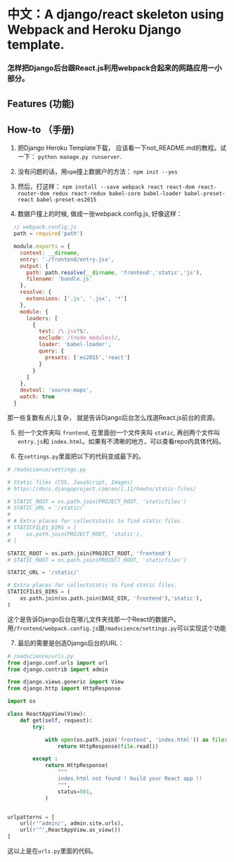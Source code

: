 # 中文：A django/react skeleton using Webpack and Heroku Django template.

### 怎样把Django后台跟React.js利用webpack合起来的网路应用一小部分。

## Features (功能)

## How-to （手册)

1. 把Django Heroku Template下载， 应该看一下not_README.md的教程。试一下： `python manage.py runserver`.

2. 没有问题的话，用`npm`撞上数据户的方法： `npm init --yes`

3. 然后，打这样： `npm install --save webpack
react
react-dom
react-router-dom
redux
react-redux
babel-core
babel-loader
babel-preset-react
babel-preset-es2015`

4. 数据户撞上的时候, 做成一张webpack.config.js, 好像这样：

```javascript
  // webpack.config.js
  path = require('path')

  module.exports = {
    context: __dirname,
    entry: './frontend/entry.jsx',
    output: {
      path: path.resolve(__dirname, 'frontend','static','js'),
      filename: 'bundle.js'
    },
    resolve: {
      extensions: ['.js', '.jsx', '*']
    },
    module: {
      loaders: [
        {
          test: /\.jsx?$/,
          exclude: /(node_modules)/,
          loader: 'babel-loader',
          query: {
            presets: ['es2015','react']
          }
        }
      ]
    },
    devtool: 'source-maps',
    watch: true
  }
```
那一些复数有点儿复杂， 就是告诉Django后台怎么找道React.js前台的资源。

5. 创一个文件夹叫 `frontend`, 在里面创一个文件夹叫 `static`, 再创两个文件叫`entry.js`和
`index.html`。如果有不清晰的地方，可以查看repo内具体代码。

6.  在`settings.py`里面把以下的代码变成最下的。

```python
# /madscience/settings.py

# Static files (CSS, JavaScript, Images)
# https://docs.djangoproject.com/en/1.11/howto/static-files/

# STATIC_ROOT = os.path.join(PROJECT_ROOT, 'staticfiles')
# STATIC_URL = '/static/'
#
# # Extra places for collectstatic to find static files.
# STATICFILES_DIRS = [
#     os.path.join(PROJECT_ROOT, 'static'),
# ]

STATIC_ROOT = os.path.join(PROJECT_ROOT, 'frontend')
# STATIC_ROOT = os.path.join(PROJECT_ROOT, 'staticfiles')

STATIC_URL = '/static/'

# Extra places for collectstatic to find static files.
STATICFILES_DIRS = (
    os.path.join(os.path.join(BASE_DIR, 'frontend'),'static'),
)
```
这个是告诉Django后台在哪儿文件夹找那一个React的数据户。用`/frontend/webpack.config.js`跟`/madscience/settings.py`可以实现这个功能

7. 最后的需要是创造Django后台的URL：

```python
# /madscience/urls.py
from django.conf.urls import url
from django.contrib import admin

from django.views.generic import View
from django.http import HttpResponse

import os

class ReactAppView(View):
    def get(self, request):
        try:

            with open(os.path.join('frontend', 'index.html')) as file:
                return HttpResponse(file.read())

        except :
            return HttpResponse(
                """
                index.html not found ! build your React app !!
                """,
                status=501,
            )


urlpatterns = [
    url(r'^admin/', admin.site.urls),
    url(r'^',ReactAppView.as_view())
]
```
这以上是在`urls.py`里面的代码。
